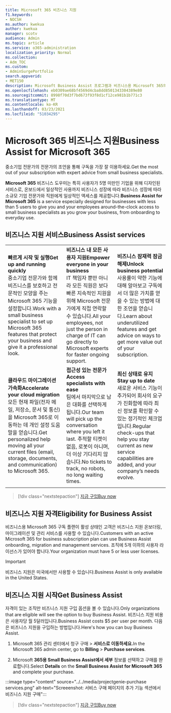 ```yaml
---
title: Microsoft 365 비즈니스 지원
f1.keywords:
- NOCSH
ms.author: kwekua
author: kwekua
manager: scotv
audience: Admin
ms.topic: article
ms.service: o365-administration
localization_priority: Normal
ms.collection:
- Adm_TOC
ms.custom:
- AdminSurgePortfolio
search.appverid:
- MET150
description: Microsoft Business Assist 프로그램과 비즈니스용 Microsoft 365의 향상된 도움말 및 사용을 통해 조직에 도움을 줄 수 있는 방법에 대해 자세히 알아보습니다.
ms.openlocfilehash: eb0309ae68bf4569d4cba8dd8501343304389e80
ms.sourcegitcommit: 8998f70d3f7bd673f93f8d1cf12ce981b1b771c3
ms.translationtype: MT
ms.contentlocale: ko-KR
ms.lasthandoff: 03/23/2021
ms.locfileid: "51034295"
---
```

# <a name="business-assist-for-microsoft-365"></a><span data-ttu-id="bae10-103">Microsoft 365 비즈니스 지원</span><span class="sxs-lookup"><span data-stu-id="bae10-103">Business Assist for Microsoft 365</span></span>

<span data-ttu-id="bae10-104">중소기업 전문가의 전문가의 조언을 통해 구독을 가장 잘 이용하세요.</span><span class="sxs-lookup"><span data-stu-id="bae10-104">Get the most out of your subscription with expert advice from small business specialists.</span></span>

<span data-ttu-id="bae10-105">**Microsoft 365** 비즈니스 도우미는 특히 사용자가 5명 미만인 기업을 위해 디자인된 서비스로, 온보드에서 일상적인 사용까지 비즈니스 성장에 따라 비즈니스 성장에 따라 소규모 기업 전문가와 직원에게 일상적인 액세스를 제공합니다.</span><span class="sxs-lookup"><span data-stu-id="bae10-105">**Business Assist for Microsoft 365** is a service especially designed for businesses with less than 5 users to give you and your employees around-the-clock access to small business specialists as you grow your business, from onboarding to everyday use.</span></span>

## <a name="business-assist-services"></a><span data-ttu-id="bae10-106">비즈니스 지원 서비스</span><span class="sxs-lookup"><span data-stu-id="bae10-106">Business Assist services</span></span>

||||
|:-----|:-----|:-----|
|<span data-ttu-id="bae10-107">**빠르게 시작 및 실행**</span><span class="sxs-lookup"><span data-stu-id="bae10-107">**Get up and running quickly**</span></span> <br> <span data-ttu-id="bae10-108">중소기업 전문가와 함께 비즈니스를 보호하고 전문적인 모양을 주는 Microsoft 365 기능을 설정합니다.</span><span class="sxs-lookup"><span data-stu-id="bae10-108">Work with a small business specialist to set up Microsoft 365 features that protect your business and give it a professional look.</span></span> |<span data-ttu-id="bae10-109">**비즈니스 내 모든 사용자 지원**</span><span class="sxs-lookup"><span data-stu-id="bae10-109">**Empower everyone in your business**</span></span> <br> <span data-ttu-id="bae10-110">IT 책임자 뿐만 아니라 모든 직원은 보다 빠른 지속적인 지원을 위해 Microsoft 전문가에게 직접 연락할 수 있습니다.</span><span class="sxs-lookup"><span data-stu-id="bae10-110">All your employees, not just the person in charge of IT can go directly to Microsoft experts for faster ongoing support.</span></span> |<span data-ttu-id="bae10-111">**비즈니스 잠재력 잠금 해제**</span><span class="sxs-lookup"><span data-stu-id="bae10-111">**Unlock business potential**</span></span> <br> <span data-ttu-id="bae10-112">사용률이 약한 기능에 대해 알아보고 구독에서 더 많은 가치를 얻을 수 있는 방법에 대한 조언을 얻습니다.</span><span class="sxs-lookup"><span data-stu-id="bae10-112">Learn about underutilized features and get advice on ways to get more value out of your subscription.</span></span> |
|<span data-ttu-id="bae10-113">**클라우드 마이그레이션 가속화**</span><span class="sxs-lookup"><span data-stu-id="bae10-113">**Accelerate your cloud migration**</span></span> <br> <span data-ttu-id="bae10-114">모든 현재 파일(전자 메일, 저장소, 문서 및 통신)을 Microsoft 365로 이동하는 데 개인 설정 도움말을 얻습니다.</span><span class="sxs-lookup"><span data-stu-id="bae10-114">Get personalized help moving all your current files (email, storage, documents, and communication) to Microsoft 365.</span></span> |<span data-ttu-id="bae10-115">**접근성 있는 전문가**</span><span class="sxs-lookup"><span data-stu-id="bae10-115">**Access specialists with ease**</span></span> <br> <span data-ttu-id="bae10-116">팀에서 마지막으로 남은 대화를 선택하게 됩니다.</span><span class="sxs-lookup"><span data-stu-id="bae10-116">Our team will pick up the conversation where you left it last.</span></span> <span data-ttu-id="bae10-117">추적할 티켓이 없음, 로봇이 아니며, 더 이상 기다리지 않습니다.</span><span class="sxs-lookup"><span data-stu-id="bae10-117">No tickets to track, no robots, no long waiting times.</span></span> |<span data-ttu-id="bae10-118">**최신 상태로 유지**</span><span class="sxs-lookup"><span data-stu-id="bae10-118">**Stay up to date**</span></span> <br> <span data-ttu-id="bae10-119">새로운 서비스 기능이 추가되어 회사의 요구가 진화함에 따라 최신 정보를 확인할 수 있는 정기적인 체크업입니다.</span><span class="sxs-lookup"><span data-stu-id="bae10-119">Regular check-ups that help you stay current as new service capabilities are added, and your company’s needs evolve.</span></span> |
| | | |

> [!div class="nextstepaction"]
> [<span data-ttu-id="bae10-120">지금 구입</span><span class="sxs-lookup"><span data-stu-id="bae10-120">Buy now</span></span>](https://go.microsoft.com/fwlink/p/?linkid=868433)

## <a name="eligibility-for-business-assist"></a><span data-ttu-id="bae10-121">비즈니스 지원 자격</span><span class="sxs-lookup"><span data-stu-id="bae10-121">Eligibility for Business Assist</span></span>

<span data-ttu-id="bae10-122">비즈니스용 Microsoft 365 구독 플랜이 활성 상태인 고객은 비즈니스 지원 온보더링, 마이그레이션 및 관리 서비스를 사용할 수 있습니다.</span><span class="sxs-lookup"><span data-stu-id="bae10-122">Customers with an active Microsoft 365 for business subscription plan can use Business Assist onboarding, migration and management services.</span></span> <span data-ttu-id="bae10-123">조직에 5개 이하의 사용자 라이선스가 있어야 합니다.</span><span class="sxs-lookup"><span data-stu-id="bae10-123">Your organization must have 5 or less user licenses.</span></span>

> [!IMPORTANT]
> <span data-ttu-id="bae10-124">비즈니스 지원은 미국에서만 사용할 수 있습니다.</span><span class="sxs-lookup"><span data-stu-id="bae10-124">Business Assist is only available in the United States.</span></span>

## <a name="get-business-assist"></a><span data-ttu-id="bae10-125">비즈니스 지원 시작</span><span class="sxs-lookup"><span data-stu-id="bae10-125">Get Business Assist</span></span>

<span data-ttu-id="bae10-126">자격이 있는 조직만 비즈니스 지원 구입 옵션을 볼 수 있습니다.</span><span class="sxs-lookup"><span data-stu-id="bae10-126">Only organizations that are eligible will see the option to buy Business Assist.</span></span> <span data-ttu-id="bae10-127">비즈니스 지원 비용은 사용자당 월 5달러입니다.</span><span class="sxs-lookup"><span data-stu-id="bae10-127">Business Assist costs $5 per user per month.</span></span> <span data-ttu-id="bae10-128">다음은 비즈니스 지원을 구입하는 방법입니다.</span><span class="sxs-lookup"><span data-stu-id="bae10-128">Here's how you can buy Business Assist.</span></span>

1. <span data-ttu-id="bae10-129">Microsoft 365 관리 센터에서 청구 구매  >  **서비스로 이동하세요.**</span><span class="sxs-lookup"><span data-stu-id="bae10-129">In the Microsoft 365 admin center, go to **Billing** > **Purchase services**.</span></span>

2. <span data-ttu-id="bae10-130">Microsoft  **365용 Small Business Assist에서 세부** 정보를 선택하고 구매를 완료합니다.</span><span class="sxs-lookup"><span data-stu-id="bae10-130">Select **Details** on the **Small Business Assist for Microsoft 365** and complete your purchase.</span></span>

:::image type="content" source="../../media/projectgenie-purchase services.png" alt-text="Screeenshot: 서비스 구매 페이지의 추가 기능 섹션에서 비즈니스 지원 구매":::

> [!div class="nextstepaction"]
> [<span data-ttu-id="bae10-132">지금 구입</span><span class="sxs-lookup"><span data-stu-id="bae10-132">Buy now</span></span>](https://go.microsoft.com/fwlink/p/?linkid=868433)
